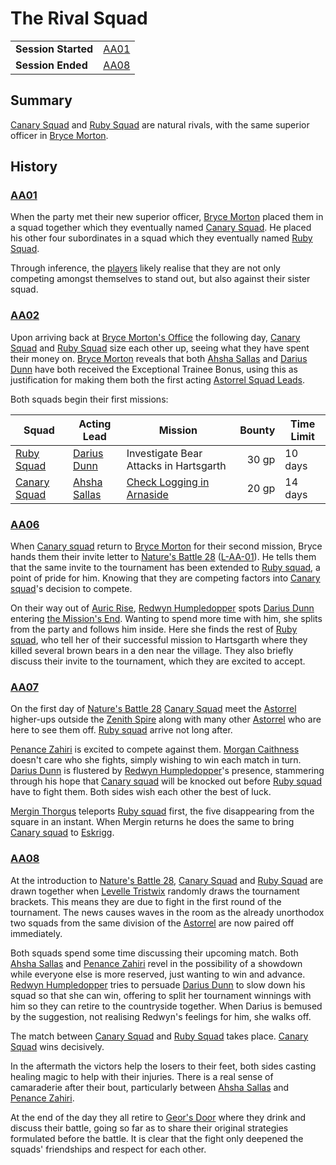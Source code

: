 # The Rival Squad

|||
| --- | --- |
| **Session Started** | [AA01](../../sessions/AA01.md) | storyline.2
| **Session Ended** | [AA08](../../sessions/AA08.md) |

## Summary

[Canary Squad](../../organisations/government/astorrel/squads/canary-squad.md) and [Ruby Squad](../../organisations/government/astorrel/squads/ruby-squad.md) are natural rivals, with the same superior officer in [Bryce Morton](../../characters/bryce-morton.md).

## History

### [AA01](../../sessions/AA01.md)

When the party met their new superior officer, [Bryce Morton](../../characters/bryce-morton.md) placed them in a squad together which they eventually named [Canary Squad](../../organisations/government/astorrel/squads/canary-squad.md). He placed his other four subordinates in a squad which they eventually named [Ruby Squad](../../organisations/government/astorrel/squads/ruby-squad.md).

Through inference, the [players](../../../players/logan.md) likely realise that they are not only competing amongst themselves to stand out, but also against their sister squad.

### [AA02](../../sessions/AA02.md)

Upon arriving back at [Bryce Morton's Office](../../places/buildings/government/bryce-mortons-office.md) the following day, [Canary Squad](../../organisations/government/astorrel/squads/canary-squad.md) and [Ruby Squad](../../organisations/government/astorrel/squads/ruby-squad.md) size each other up, seeing what they have spent their money on. [Bryce Morton](../../characters/bryce-morton.md) reveals that both [Ahsha Sallas](../../characters/ahsha-sallas.md) and [Darius Dunn](../../characters/darius-dunn.md) have both received the Exceptional Trainee Bonus, using this as justification for making them both the first acting [Astorrel Squad Leads](../../organisations/government/astorrel/ranks/astorrel-squad-lead.md).

Both squads begin their first missions:

| Squad | Acting Lead | Mission | Bounty | Time Limit |
| --- | --- | --- | ---:| --- |
| [Ruby Squad](../../organisations/government/astorrel/squads/ruby-squad.md) | [Darius Dunn](../../characters/darius-dunn.md) | Investigate Bear Attacks in Hartsgarth | 30 gp | 10 days |
| [Canary Squad](../../organisations/government/astorrel/squads/canary-squad.md) | [Ahsha Sallas](../../characters/ahsha-sallas.md) | [Check Logging in Arnaside](check-logging-in-arnaside.md) | 20 gp | 14 days |

### [AA06](../../sessions/AA06.md)

When [Canary squad](../../organisations/government/astorrel/squads/canary-squad.md) return to [Bryce Morton](../../characters/bryce-morton.md) for their second mission, Bryce hands them their invite letter to [Nature's Battle 28](natures-battle-28.md) ([L-AA-01](../../letters/L-AA-01.md)). He tells them that the same invite to the tournament has been extended to [Ruby squad](../../organisations/government/astorrel/squads/ruby-squad.md), a point of pride for him. Knowing that they are competing factors into [Canary squad](../../organisations/government/astorrel/squads/canary-squad.md)'s decision to compete.

On their way out of [Auric Rise](../../places/buildings/government/auric-rise.md), [Redwyn Humpledopper](../../characters/redwyn-humpledopper.md) spots [Darius Dunn](../../characters/darius-dunn.md) entering [the Mission's End](../../places/buildings/inns-taverns/the-missions-end.md). Wanting to spend more time with him, she splits from the party and follows him inside. Here she finds the rest of [Ruby squad](../../organisations/government/astorrel/squads/ruby-squad.md), who tell her of their successful mission to Hartsgarth where they killed several brown bears in a den near the village. They also briefly discuss their invite to the tournament, which they are excited to accept.

### [AA07](../../sessions/AA07.md)

On the first day of [Nature's Battle 28](natures-battle-28.md) [Canary Squad](../../organisations/government/astorrel/squads/canary-squad.md) meet the [Astorrel](../../organisations/government/astorrel/astorrel.md) higher-ups outside the [Zenith Spire](../../places/buildings/government/zenith-spire.md) along with many other [Astorrel](../../organisations/government/astorrel/astorrel.md) who are here to see them off. [Ruby squad](../../organisations/government/astorrel/squads/ruby-squad.md) arrive not long after.

[Penance Zahiri](../../characters/penance-zahiri.md) is excited to compete against them. [Morgan Caithness](../../characters/morgan-caithness.md) doesn't care who she fights, simply wishing to win each match in turn. [Darius Dunn](../../characters/darius-dunn.md) is flustered by [Redwyn Humpledopper](../../characters/redwyn-humpledopper.md)'s presence, stammering through his hope that [Canary squad](../../organisations/government/astorrel/squads/canary-squad.md) will be knocked out before [Ruby squad](../../organisations/government/astorrel/squads/ruby-squad.md) have to fight them. Both sides wish each other the best of luck.

[Mergin Thorgus](../../characters/mergin-thorgus.md) teleports [Ruby squad](../../organisations/government/astorrel/squads/ruby-squad.md) first, the five disappearing from the square in an instant. When Mergin returns he does the same to bring [Canary squad](../../organisations/government/astorrel/squads/canary-squad.md) to [Eskrigg](../../places/settlements/cities/eskrigg.md).

### [AA08](../../sessions/AA08.md)

At the introduction to [Nature's Battle 28](natures-battle-28.md), [Canary Squad](../../organisations/government/astorrel/squads/canary-squad.md) and [Ruby Squad](../../organisations/government/astorrel/squads/ruby-squad.md) are drawn together when [Levelle Tristwix](../../characters/levelle-tristwix.md) randomly draws the tournament brackets. This means they are due to fight in the first round of the tournament. The news causes waves in the room as the already unorthodox two squads from the same division of the [Astorrel](../../organisations/government/astorrel/astorrel.md) are now paired off immediately.

Both squads spend some time discussing their upcoming match. Both [Ahsha Sallas](../../characters/ahsha-sallas.md) and [Penance Zahiri](../../characters/penance-zahiri.md) revel in the possibility of a showdown while everyone else is more reserved, just wanting to win and advance. [Redwyn Humpledopper](../../characters/redwyn-humpledopper.md) tries to persuade [Darius Dunn](../../characters/darius-dunn.md) to slow down his squad so that she can win, offering to split her tournament winnings with him so they can retire to the countryside together. When Darius is bemused by the suggestion, not realising Redwyn's feelings for him, she walks off.

The match between [Canary Squad](../../organisations/government/astorrel/squads/canary-squad.md) and [Ruby Squad](../../organisations/government/astorrel/squads/ruby-squad.md) takes place. [Canary Squad](../../organisations/government/astorrel/squads/canary-squad.md) wins decisively.

In the aftermath the victors help the losers to their feet, both sides casting healing magic to help with their injuries. There is a real sense of camaraderie after their bout, particularly between [Ahsha Sallas](../../characters/ahsha-sallas.md) and [Penance Zahiri](../../characters/penance-zahiri.md).

At the end of the day they all retire to [Geor's Door](../../places/buildings/inns-taverns/geors-door.md) where they drink and discuss their battle, going so far as to share their original strategies formulated before the battle. It is clear that the fight only deepened the squads' friendships and respect for each other.
